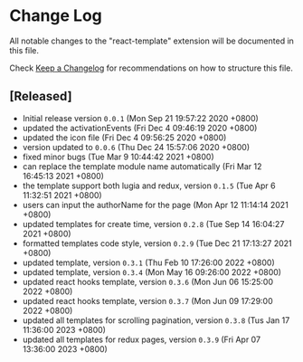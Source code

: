 # Change Log

All notable changes to the "react-template" extension will be documented in this file.

Check [Keep a Changelog](http://keepachangelog.com/) for recommendations on how to structure this file.

## [Released]

-   Initial release version `0.0.1` (Mon Sep 21 19:57:22 2020 +0800)
-   updated the activationEvents (Fri Dec 4 09:46:19 2020 +0800)
-   updated the icon file (Fri Dec 4 09:56:25 2020 +0800)
-   version updated to `0.0.6` (Thu Dec 24 15:57:06 2020 +0800)
-   fixed minor bugs (Tue Mar 9 10:44:42 2021 +0800)
-   can replace the template module name automatically (Fri Mar 12 16:45:13 2021 +0800)
-   the template support both lugia and redux, version `0.1.5` (Tue Apr 6 11:32:51 2021 +0800)
-   users can input the authorName for the page (Mon Apr 12 11:14:14 2021 +0800)
-   updated templates for create time, version `0.2.8` (Tue Sep 14 16:04:27 2021 +0800)
-   formatted templates code style, version `0.2.9` (Tue Dec 21 17:13:27 2021 +0800)
-   updated template, version `0.3.1` (Thu Feb 10 17:26:00 2022 +0800)
-   updated template, version `0.3.4` (Mon May 16 09:26:00 2022 +0800)
-   updated react hooks template, version `0.3.6` (Mon Jun 06 15:25:00 2022 +0800)
-   updated react hooks template, version `0.3.7` (Mon Jun 09 17:29:00 2022 +0800)
-   updated all templates for scrolling pagination, version `0.3.8` (Tus Jan 17 11:36:00 2023 +0800)
-   updated all templates for redux pages, version `0.3.9` (Fri Apr 07 13:36:00 2023 +0800)
